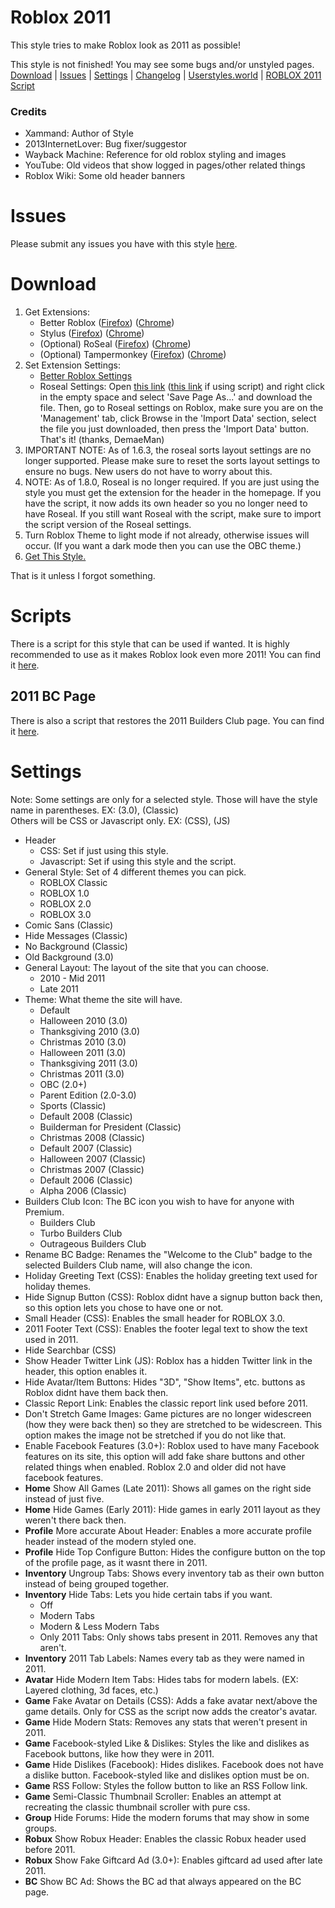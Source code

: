 # Roblox 2011
This style tries to make Roblox look as 2011 as possible!

This style is not finished! You may see some bugs and/or unstyled pages.  
[Download](#download) | 
[Issues](#issues) | 
[Settings](#settings) | 
[Changelog](https://github.com/Xammand/2011-Roblox/blob/main/changelog.md) | 
[Userstyles.world](https://userstyles.world/style/3344/2011-roblox) | 
[ROBLOX 2011 Script](https://greasyfork.org/en/scripts/542803-roblox-2011)

### Credits
- Xammand: Author of Style
- 2013InternetLover: Bug fixer/suggestor
- Wayback Machine: Reference for old roblox styling and images
- YouTube: Old videos that show logged in pages/other related things
- Roblox Wiki: Some old header banners
# Issues
Please submit any issues you have with this style [here](https://github.com/Xammand/2011-Roblox/issues).
# Download
1. Get Extensions:
   - Better Roblox ([Firefox](https://addons.mozilla.org/en-US/firefox/addon/btroblox/)) ([Chrome](https://chromewebstore.google.com/detail/btroblox-making-roblox-be/hbkpclpemjeibhioopcebchdmohaieln))
   - Stylus ([Firefox](https://addons.mozilla.org/en-US/firefox/addon/styl-us/)) ([Chrome](https://chromewebstore.google.com/detail/stylus/clngdbkpkpeebahjckkjfobafhncgmne))
   - (Optional) RoSeal ([Firefox](https://addons.mozilla.org/en-US/firefox/addon/roseal/)) ([Chrome](https://chromewebstore.google.com/detail/roseal-augmented-roblox-e/hfjngafpndganmdggnapblamgbfjhnof))
   - (Optional) Tampermonkey ([Firefox](https://addons.mozilla.org/en-US/firefox/addon/tampermonkey/)) ([Chrome](https://chromewebstore.google.com/detail/tampermonkey/dhdgffkkebhmkfjojejmpbldmpobfkfo))
3. Set Extension Settings:
   - [Better Roblox Settings](https://i.imgur.com/NXqYEMC.png)
   - Roseal Settings: Open [this link](https://raw.githubusercontent.com/Xammand/2011-Roblox/refs/heads/main/roseal/roseal.json) ([this link](https://raw.githubusercontent.com/Xammand/2011-Roblox/refs/heads/main/roseal/roseal_script.json) if using script) and right click in the empty space and select 'Save Page As...' and download the file. Then, go to Roseal settings on Roblox, make sure you are on the 'Management' tab, click Browse in the 'Import Data' section, select the file you just downloaded, then press the 'Import Data' button. That's it! (thanks, DemaeMan)
5. IMPORTANT NOTE: As of 1.6.3, the roseal sorts layout settings are no longer supported. Please make sure to reset the sorts layout settings to ensure no bugs. New users do not have to worry about this.
6. NOTE: As of 1.8.0, Roseal is no longer required. If you are just using the style you must get the extension for the header in the homepage. If you have the script, it now adds its own header so you no longer need to have Roseal. If you still want Roseal with the script, make sure to import the script version of the Roseal settings.
7. Turn Roblox Theme to light mode if not already, otherwise issues will occur. (If you want a dark mode then you can use the OBC theme.)
8. [Get This Style.](https://github.com/Xammand/2011-Roblox/raw/refs/heads/main/roblox2011.user.css)

That is it unless I forgot something.
# Scripts
There is a script for this style that can be used if wanted. It is highly recommended to use as it makes Roblox look even more 2011! You can find it [here](https://greasyfork.org/en/scripts/542803-roblox-2011).
## 2011 BC Page
There is also a script that restores the 2011 Builders Club page. You can find it [here](https://greasyfork.org/en/scripts/542802-roblox-2011-bc-page).
# Settings
Note: Some settings are only for a selected style. Those will have the style name in parentheses. EX: (3.0), (Classic)  
Others will be CSS or Javascript only. EX: (CSS), (JS)
- Header
  - CSS: Set if just using this style.
  - Javascript: Set if using this style and the script.
- General Style: Set of 4 different themes you can pick.
  - ROBLOX Classic
  - ROBLOX 1.0
  - ROBLOX 2.0
  - ROBLOX 3.0
- Comic Sans (Classic)
- Hide Messages (Classic)
- No Background (Classic)
- Old Background (3.0)
- General Layout: The layout of the site that you can choose.
  - 2010 - Mid 2011
  - Late 2011
- Theme: What theme the site will have.
  - Default
  - Halloween 2010 (3.0)
  - Thanksgiving 2010 (3.0)
  - Christmas 2010 (3.0)
  - Halloween 2011 (3.0)
  - Thanksgiving 2011 (3.0)
  - Christmas 2011 (3.0)
  - OBC (2.0+)
  - Parent Edition (2.0-3.0)
  - Sports (Classic)
  - Default 2008 (Classic)
  - Builderman for President (Classic)
  - Christmas 2008 (Classic)
  - Default 2007 (Classic)
  - Halloween 2007 (Classic)
  - Christmas 2007 (Classic)
  - Default 2006 (Classic)
  - Alpha 2006 (Classic)
- Builders Club Icon: The BC icon you wish to have for anyone with Premium.
  - Builders Club
  - Turbo Builders Club
  - Outrageous Builders Club
- Rename BC Badge: Renames the "Welcome to the Club" badge to the selected Builders Club name, will also change the icon.
- Holiday Greeting Text (CSS): Enables the holiday greeting text used for holiday themes.
- Hide Signup Button (CSS): Roblox didnt have a signup button back then, so this option lets you chose to have one or not.
- Small Header (CSS): Enables the small header for ROBLOX 3.0.
- 2011 Footer Text (CSS): Enables the footer legal text to show the text used in 2011.
- Hide Searchbar (CSS)
- Show Header Twitter Link (JS): Roblox has a hidden Twitter link in the header, this option enables it.
- Hide Avatar/Item Buttons: Hides "3D", "Show Items", etc. buttons as Roblox didnt have them back then.
- Classic Report Link: Enables the classic report link used before 2011.
- Don't Stretch Game Images: Game pictures are no longer widescreen (how they were back then) so they are stretched to be widescreen. This option makes the image not be stretched if you do not like that.
- Enable Facebook Features (3.0+): Roblox used to have many Facebook features on its site, this option will add fake share buttons and other related things when enabled. Roblox 2.0 and older did not have facebook features.
- **Home** Show All Games (Late 2011): Shows all games on the right side instead of just five.
- **Home** Hide Games (Early 2011): Hide games in early 2011 layout as they weren't there back then.
- **Profile** More accurate About Header: Enables a more accurate profile header instead of the modern styled one.
- **Profile** Hide Top Configure Button: Hides the configure button on the top of the profile page, as it wasnt there in 2011.
- **Inventory** Ungroup Tabs: Shows every inventory tab as their own button instead of being grouped together.
- **Inventory** Hide Tabs: Lets you hide certain tabs if you want.
  - Off
  - Modern Tabs
  - Modern & Less Modern Tabs
  - Only 2011 Tabs: Only shows tabs present in 2011. Removes any that aren't.
- **Inventory** 2011 Tab Labels: Names every tab as they were named in 2011.
- **Avatar** Hide Modern Item Tabs: Hides tabs for modern labels. (EX: Layered clothing, 3d faces, etc.)
- **Game** Fake Avatar on Details (CSS): Adds a fake avatar next/above the game details. Only for CSS as the script now adds the creator's avatar.
- **Game** Hide Modern Stats: Removes any stats that weren't present in 2011.
- **Game** Facebook-styled Like & Dislikes: Styles the like and dislikes as Facebook buttons, like how they were in 2011.
- **Game** Hide Dislikes (Facebook): Hides dislikes. Facebook does not have a dislike button. Facebook-styled like and dislikes option must be on.
- **Game** RSS Follow: Styles the follow button to like an RSS Follow link.
- **Game** Semi-Classic Thumbnail Scroller: Enables an attempt at recreating the classic thumbnail scroller with pure css.
- **Group** Hide Forums: Hide the modern forums that may show in some groups.
- **Robux** Show Robux Header: Enables the classic Robux header used before 2011.
- **Robux** Show Fake Giftcard Ad (3.0+): Enables giftcard ad used after late 2011.
- **BC** Show BC Ad: Shows the BC ad that always appeared on the BC page.
